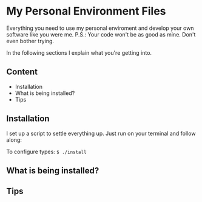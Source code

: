My Personal Environment Files
====================

Everything you need to use my personal enviroment and develop your own software like you were me.
P.S.: Your code won't be as good as mine. Don't even bother trying.

In the following sections I explain what you're getting into.

## Content
* Installation
* What is being installed?
* Tips

## Installation
I set up a script to settle everything up. Just run on your terminal and follow along:

To configure types:
`$ ./install`


## What is being installed?

## Tips

